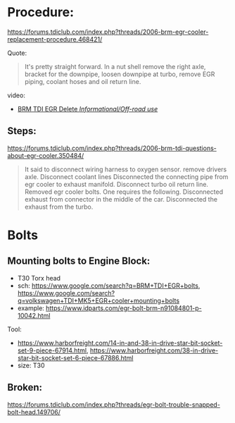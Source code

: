 # Procedure:
https://forums.tdiclub.com/index.php?threads/2006-brm-egr-cooler-replacement-procedure.468421/

Quote:
>It's pretty straight forward. In a nut shell remove the right axle, bracket for the downpipe, loosen downpipe at turbo, remove EGR piping, coolant hoses and oil return line.

video:
- [BRM TDI EGR Delete *Informational/Off-road use*](https://youtu.be/_C_rEMWlYf4)

## Steps:
https://forums.tdiclub.com/index.php?threads/2006-brm-tdi-questions-about-egr-cooler.350484/

>It said to disconnect wiring harness to oxygen sensor.
>remove drivers axle.
>Disconnect coolant lines
>Disconnected the connecting pipe from egr cooler to exhaust manifold.
>Disconnect turbo oil return line.
>Removed egr cooler bolts. One requires the following.
>Disconnected exhaust from connector in the middle of the car.
>Disconnected the exhaust from the turbo.

# Bolts
## Mounting bolts to Engine Block:
- T30 Torx head
- sch: https://www.google.com/search?q=BRM+TDI+EGR+bolts, https://www.google.com/search?q=volkswagen+TDI+MK5+EGR+cooler+mounting+bolts
- example: https://www.idparts.com/egr-bolt-brm-n91084801-p-10042.html

Tool:
- https://www.harborfreight.com/14-in-and-38-in-drive-star-bit-socket-set-9-piece-67914.html, https://www.harborfreight.com/38-in-drive-star-bit-socket-set-6-piece-67886.html
- size: T30

## Broken:
https://forums.tdiclub.com/index.php?threads/egr-bolt-trouble-snapped-bolt-head.149706/

